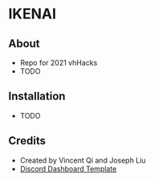 # IKENAI

## About

- Repo for 2021 vhHacks
- TODO

## Installation

- TODO

## Credits

- Created by Vincent Qi and Joseph Liu
- [Discord Dashboard Template](https://github.com/MrAugu/simple-discordjs-dashboard)
